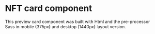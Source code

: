 # NFT card component

 This preview card component was built with Html and the pre-processor Sass in mobile (375px) and desktop (1440px) layout version.
 
